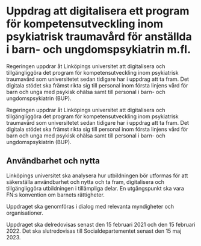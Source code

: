 # Uppdrag att digitalisera ett program för kompetensutveckling inom psykiatrisk traumavård för anställda i barn- och ungdomspsykiatrin m.fl.

Regeringen uppdrar åt Linköpings universitet att digitalisera och tillgängliggöra det program för kompetensutveckling inom psykiatrisk traumavård som universitetet sedan tidigare har i uppdrag att ta fram. Det digitala stödet ska främst rikta sig till personal inom första linjens vård för barn och unga med psykisk ohälsa samt till personal i barn- och ungdomspsykiatrin (BUP).

Regeringen uppdrar åt Linköpings universitet att digitalisera och tillgängliggöra det program för kompetensutveckling inom psykiatrisk traumavård som universitetet sedan tidigare har i uppdrag att ta fram. Det digitala stödet ska främst rikta sig till personal inom första linjens vård för barn och unga med psykisk ohälsa samt till personal i barn- och ungdomspsykiatrin (BUP).

## Användbarhet och nytta

Linköpings universitet ska analysera hur utbildningen bör utformas för att säkerställa användbarhet och nytta och ta fram, digitalisera och tillgängliggöra utbildningen i tillämpliga delar. En utgångspunkt ska vara FN:s konvention om barnets rättigheter.

Uppdraget ska genomföras i dialog med relevanta myndigheter och organisationer.

Uppdraget ska delredovisas senast den 15 februari 2021 och
den 15 februari 2022. Det ska slutredovisas till Socialdepartementet senast den 15 maj 2023.
